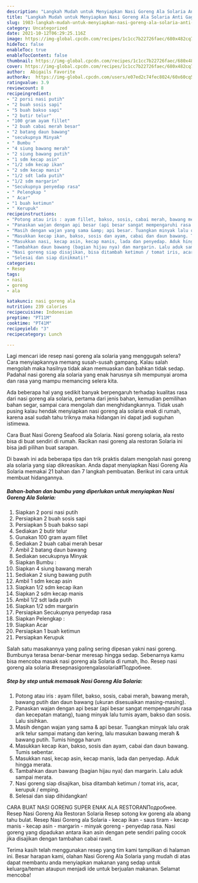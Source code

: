 ```yaml
---
description: "Langkah Mudah untuk Menyiapkan Nasi Goreng Ala Solaria Anti Gagal"
title: "Langkah Mudah untuk Menyiapkan Nasi Goreng Ala Solaria Anti Gagal"
slug: 1983-langkah-mudah-untuk-menyiapkan-nasi-goreng-ala-solaria-anti-gagal
category: Uncategorized
date: 2021-10-12T06:29:25.116Z
image: https://img-global.cpcdn.com/recipes/1c1cc7b22726faec/680x482cq70/nasi-goreng-ala-solaria-foto-resep-utama.jpg
hideToc: false
enableToc: true
enableTocContent: false
thumbnail: https://img-global.cpcdn.com/recipes/1c1cc7b22726faec/680x482cq70/nasi-goreng-ala-solaria-foto-resep-utama.jpg
cover: https://img-global.cpcdn.com/recipes/1c1cc7b22726faec/680x482cq70/nasi-goreng-ala-solaria-foto-resep-utama.jpg
author:  Abigails Favorite
authorAv:  https://img-global.cpcdn.com/users/e07ed2c74fec8024/60x60cq50/avatar.jpg
ratingvalue: 3.9
reviewcount: 8
recipeingredient:
- "2 porsi nasi putih"
- "2 buah sosis sapi"
- "5 buah bakso sapi"
- "2 butir telur"
- "100 gram ayam fillet"
- "2 buah cabai merah besar"
- "2 batang daun bawang"
- "secukupnya Minyak"
- " Bumbu "
- "4 siung bawang merah"
- "2 siung bawang putih"
- "1 sdm kecap asin"
- "1/2 sdm kecap ikan"
- "2 sdm kecap manis"
- "1/2 sdt lada putih"
- "1/2 sdm margarin"
- "Secukupnya penyedap rasa"
- " Pelengkap "
- " Acar"
- "1 buah ketimun"
- " Kerupuk"
recipeinstructions:
- "Potong atau iris : ayam fillet, bakso, sosis, cabai merah, bawang merah, bawang putih dan daun bawang (ukuran disesuaikan masing-masing)."
- "Panaskan wajan dengan api besar (api besar sangat mempengaruhi rasa dan kecepatan matang), tuang minyak lalu tumis ayam, bakso dan sosis. Lalu sisihkan."
- "Masih dengan wajan yang sama &amp; api besar. Tuangkan minyak lalu orak arik telur sampai matang dan kering, lalu masukan bawang merah &amp; bawang putih. Tumis hingga harum"
- "Masukkan kecap ikan, bakso, sosis dan ayam, cabai dan daun bawang. Tumis sebentar."
- "Masukkan nasi, kecap asin, kecap manis, lada dan penyedap. Aduk hingga merata."
- "Tambahkan daun bawang (bagian hijau nya) dan margarin. Lalu aduk sampai merata."
- "Nasi goreng siap disajikan, bisa ditambah ketimun / tomat iris, acar, kerupuk / emping."
- "Selesai dan siap dinikmati!"
categories:
- Resep
tags:
- nasi
- goreng
- ala

katakunci: nasi goreng ala 
nutrition: 239 calories
recipecuisine: Indonesian
preptime: "PT11M"
cooktime: "PT41M"
recipeyield: "3"
recipecategory: Lunch

---
```



Lagi mencari ide resep nasi goreng ala solaria yang menggugah selera? Cara menyiapkannya memang susah-susah gampang. Kalau salah mengolah maka hasilnya tidak akan memuaskan dan bahkan tidak sedap. Padahal nasi goreng ala solaria yang enak harusnya sih mempunyai aroma dan rasa yang mampu memancing selera kita.


Ada beberapa hal yang sedikit banyak berpengaruh terhadap kualitas rasa dari nasi goreng ala solaria, pertama dari jenis bahan, kemudian pemilihan bahan segar, sampai cara mengolah dan menghidangkannya. Tidak usah pusing kalau hendak menyiapkan nasi goreng ala solaria enak di rumah, karena asal sudah tahu triknya maka hidangan ini dapat jadi suguhan istimewa.

Cara Buat Nasi Goreng Seafood ala Solaria. Nasi goreng solaria, ala resto bisa di buat sendiri di rumah. Racikan nasi goreng ala restoran Solaria ini bisa jadi pilihan buat sarapan.


Di bawah ini ada beberapa tips dan trik praktis dalam mengolah nasi goreng ala solaria yang siap dikreasikan. Anda dapat menyiapkan Nasi Goreng Ala Solaria memakai 21 bahan dan 7 langkah pembuatan. Berikut ini cara untuk membuat hidangannya.

<!--inarticleads1-->

##### Bahan-bahan dan bumbu yang diperlukan untuk menyiapkan Nasi Goreng Ala Solaria:

1. Siapkan 2 porsi nasi putih
1. Persiapkan 2 buah sosis sapi
1. Persiapkan 5 buah bakso sapi
1. Sediakan 2 butir telur
1. Gunakan 100 gram ayam fillet
1. Sediakan 2 buah cabai merah besar
1. Ambil 2 batang daun bawang
1. Sediakan secukupnya Minyak
1. Siapkan  Bumbu :
1. Siapkan 4 siung bawang merah
1. Sediakan 2 siung bawang putih
1. Ambil 1 sdm kecap asin
1. Siapkan 1/2 sdm kecap ikan
1. Siapkan 2 sdm kecap manis
1. Ambil 1/2 sdt lada putih
1. Siapkan 1/2 sdm margarin
1. Persiapkan Secukupnya penyedap rasa
1. Siapkan  Pelengkap :
1. Siapkan  Acar
1. Persiapkan 1 buah ketimun
1. Persiapkan  Kerupuk


Salah satu masakannya yang paling sering dipesan yakni nasi goreng. Bumbunya terasa benar-benar meresap hingga sedap. Sebenarnya kamu bisa mencoba masak nasi goreng ala Solaria di rumah, lho. Resep nasi goreng ala solaria #resepnasigorengalasolaria#Подробнее. 

<!--inarticleads2-->

##### Step by step untuk memasak Nasi Goreng Ala Solaria:

1. Potong atau iris : ayam fillet, bakso, sosis, cabai merah, bawang merah, bawang putih dan daun bawang (ukuran disesuaikan masing-masing).
1. Panaskan wajan dengan api besar (api besar sangat mempengaruhi rasa dan kecepatan matang), tuang minyak lalu tumis ayam, bakso dan sosis. Lalu sisihkan.
1. Masih dengan wajan yang sama &amp; api besar. Tuangkan minyak lalu orak arik telur sampai matang dan kering, lalu masukan bawang merah &amp; bawang putih. Tumis hingga harum
1. Masukkan kecap ikan, bakso, sosis dan ayam, cabai dan daun bawang. Tumis sebentar.
1. Masukkan nasi, kecap asin, kecap manis, lada dan penyedap. Aduk hingga merata.
1. Tambahkan daun bawang (bagian hijau nya) dan margarin. Lalu aduk sampai merata.
1. Nasi goreng siap disajikan, bisa ditambah ketimun / tomat iris, acar, kerupuk / emping.
1. Selesai dan siap dihidangkan!

CARA BUAT NASI GORENG SUPER ENAK ALA RESTORANПодробнее. Resep Nasi Goreng Ala Restoran Solaria Resep sotong kw goreng ala abang tahu bulat. Resep Nasi Goreng ala Solaria - kecap ikan - saus tiram - kecap manis - kecap asin - margarin - minyak goreng - penyedap rasa. Nasi goreng yang dipadukan antara ikan asin dengan pete sendiri paling cocok jika disajikan dengan tambahan cabai rawit. 

Terima kasih telah menggunakan resep yang tim kami tampilkan di halaman ini. Besar harapan kami, olahan Nasi Goreng Ala Solaria yang mudah di atas dapat membantu anda menyiapkan makanan yang sedap untuk keluarga/teman ataupun menjadi ide untuk berjualan makanan. Selamat mencoba!
